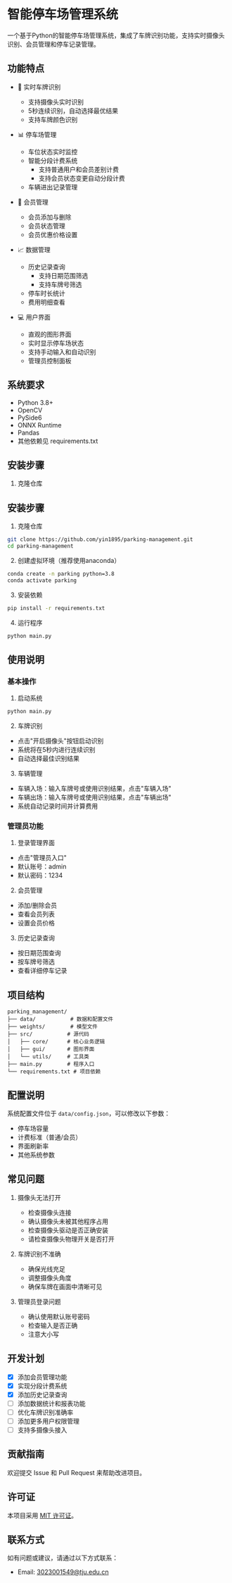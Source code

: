 # 智能停车场管理系统

一个基于Python的智能停车场管理系统，集成了车牌识别功能，支持实时摄像头识别、会员管理和停车记录管理。

## 功能特点

- 🚗 实时车牌识别
  - 支持摄像头实时识别
  - 5秒连续识别，自动选择最优结果
  - 支持车牌颜色识别

- 📊 停车场管理
  - 车位状态实时监控
  - 智能分段计费系统
    - 支持普通用户和会员差别计费
    - 支持会员状态变更自动分段计费
  - 车辆进出记录管理

- 👥 会员管理
  - 会员添加与删除
  - 会员状态管理
  - 会员优惠价格设置

- 📈 数据管理
  - 历史记录查询
    - 支持日期范围筛选
    - 支持车牌号筛选
  - 停车时长统计
  - 费用明细查看

- 💻 用户界面
  - 直观的图形界面
  - 实时显示停车场状态
  - 支持手动输入和自动识别
  - 管理员控制面板

## 系统要求

- Python 3.8+
- OpenCV
- PySide6
- ONNX Runtime
- Pandas
- 其他依赖见 requirements.txt

## 安装步骤

1. 克隆仓库
## 安装步骤

1. 克隆仓库
```bash     
git clone https://github.com/yin1895/parking-management.git
cd parking-management
```

2. 创建虚拟环境（推荐使用anaconda）
```bash
conda create -n parking python=3.8
conda activate parking
```

3. 安装依赖
```bash
pip install -r requirements.txt
```

4. 运行程序
```bash
python main.py
```

## 使用说明

### 基本操作
1. 启动系统
```bash
python main.py
```

2. 车牌识别
- 点击"开启摄像头"按钮启动识别
- 系统将在5秒内进行连续识别
- 自动选择最佳识别结果

3. 车辆管理
- 车辆入场：输入车牌号或使用识别结果，点击"车辆入场"
- 车辆出场：输入车牌号或使用识别结果，点击"车辆出场"
- 系统自动记录时间并计算费用

### 管理员功能
1. 登录管理界面
- 点击"管理员入口"
- 默认账号：admin
- 默认密码：1234

2. 会员管理
- 添加/删除会员
- 查看会员列表
- 设置会员价格

3. 历史记录查询
- 按日期范围查询
- 按车牌号筛选
- 查看详细停车记录

## 项目结构

```
parking_management/
├── data/           # 数据和配置文件
├── weights/        # 模型文件
├── src/           # 源代码
│   ├── core/      # 核心业务逻辑
│   ├── gui/       # 图形界面
│   └── utils/     # 工具类
├── main.py        # 程序入口
└── requirements.txt # 项目依赖
```

## 配置说明

系统配置文件位于 `data/config.json`，可以修改以下参数：
- 停车场容量
- 计费标准（普通/会员）
- 界面刷新率
- 其他系统参数

## 常见问题

1. 摄像头无法打开
   - 检查摄像头连接
   - 确认摄像头未被其他程序占用
   - 检查摄像头驱动是否正确安装
   - 请检查摄像头物理开关是否打开

2. 车牌识别不准确
   - 确保光线充足
   - 调整摄像头角度
   - 确保车牌在画面中清晰可见

3. 管理员登录问题
   - 确认使用默认账号密码
   - 检查输入是否正确
   - 注意大小写

## 开发计划

- [x] 添加会员管理功能
- [x] 实现分段计费系统
- [x] 添加历史记录查询
- [ ] 添加数据统计和报表功能
- [ ] 优化车牌识别准确率
- [ ] 添加更多用户权限管理
- [ ] 支持多摄像头接入

## 贡献指南

欢迎提交 Issue 和 Pull Request 来帮助改进项目。

## 许可证

本项目采用 [MIT 许可证](LICENSE)。

## 联系方式

如有问题或建议，请通过以下方式联系：
- Email: 3023001549@tju.edu.cn